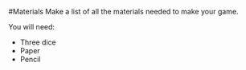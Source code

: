 #Materials
Make a list of all the materials needed to make your game.

You will need:

- Three dice
- Paper 
- Pencil
